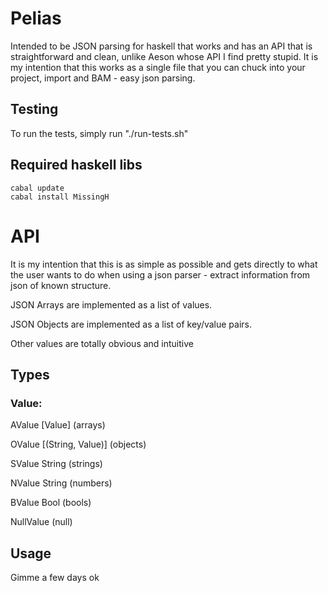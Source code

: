 # Pelias

Intended to be JSON parsing for haskell that works and has an API that is straightforward and clean, unlike Aeson whose API I find pretty stupid.
It is my intention that this works as a single file that you can chuck into your project, import and BAM - easy json parsing.

## Testing

To run the tests, simply run "./run-tests.sh"

## Required haskell libs

```
cabal update
cabal install MissingH
```

# API

It is my intention that this is as simple as possible and gets directly to
what the user wants to do when using a json parser - extract information from
json of known structure.

JSON Arrays are implemented as a list of values.

JSON Objects are implemented as a list of key/value pairs.

Other values are totally obvious and intuitive

## Types

### Value:

AValue [Value] (arrays)

OValue [(String, Value)] (objects)

SValue String (strings)

NValue String (numbers)

BValue Bool (bools)

NullValue (null)

## Usage

Gimme a few days ok
